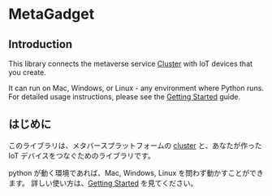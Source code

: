 # MetaGadget

## Introduction

This library connects the metaverse service [Cluster](https://cluster.mu/) with IoT devices that you create.

It can run on Mac, Windows, or Linux - any environment where Python runs.
For detailed usage instructions, please see the [Getting Started](GettingStarted-en.md) guide.

## はじめに
このライブラリは、メタバースプラットフォームの [cluster](https://cluster.mu/) と、あなたが作った IoT デバイスをつなぐためのライブラリです。

python が動く環境であれば、Mac, Windows, Linux を問わず動かすことができます。
詳しい使い方は、[Getting Started](GettingStarted-ja.md) を見てください。
